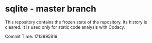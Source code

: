 # sqlite - master branch

This repository contains the frozen state of the repository.
Its history is cleared. It is used only for static code
analysis with Codacy.

Commit Time: 1713895819